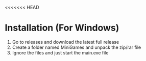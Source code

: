 <<<<<<< HEAD
# Installation (For Windows)

 1. Go to releases and download the latest full release
 2. Create a folder named MiniGames and unpack the zip/rar file
 3. Ignore the files and just start the main.exe file

